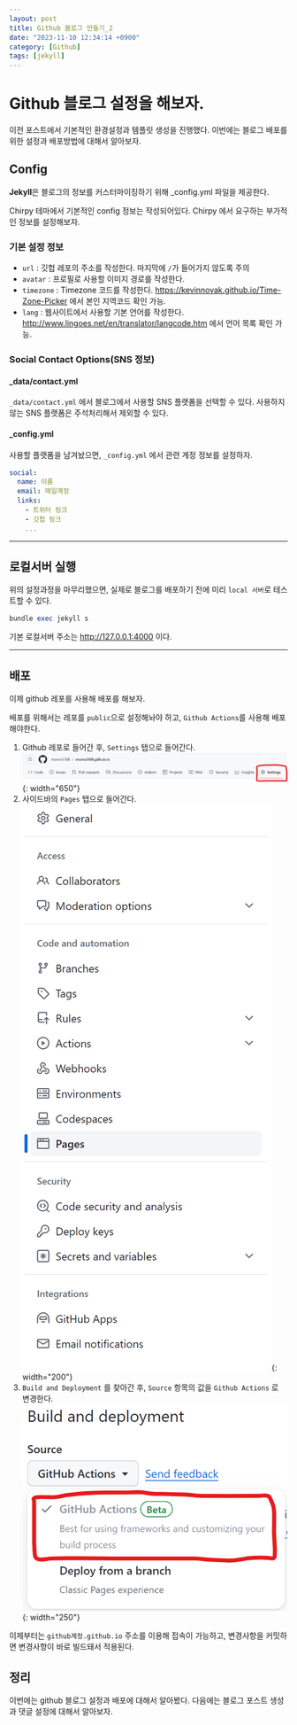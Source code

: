 ```yaml
---
layout: post
title: Github 블로그 만들기_2
date: "2023-11-10 12:34:14 +0900"
category: [Github]
tags: [jekyll]
---
```


# Github 블로그 설정을 해보자.

이전 포스트에서 기본적인 환경설정과 템플릿 생성을 진행했다. 이번에는 블로그 배포를 위한 설정과 배포방법에 대해서 알아보자.

## Config

**Jekyll**은 블로그의 정보를 커스터마이징하기 위해 \_config.yml 파일을 제공한다.

Chirpy 테마에서 기본적인 config 정보는 작성되어있다. Chirpy 에서 요구하는 부가적인 정보를 설정해보자.

### 기본 설정 정보

- `url` : 깃헙 레포의 주소를 작성한다. 마지막에 `/`가 들어가지 않도록 주의
- `avatar` : 프로필로 사용할 이미지 경로를 작성한다.
- `timezone` : Timezone 코드를 작성한다. https://kevinnovak.github.io/Time-Zone-Picker 에서 본인 지역코드 확인 가능.
- `lang` : 웹사이트에서 사용할 기본 언어를 작성한다. http://www.lingoes.net/en/translator/langcode.htm 에서 언어 목록 확인 가능.

### Social Contact Options(SNS 정보)

#### \_data/contact.yml

`_data/contact.yml` 에서 블로그에서 사용할 SNS 플랫폼을 선택할 수 있다. 사용하지 않는 SNS 플랫폼은 주석처리해서 제외할 수 있다.

#### \_config.yml

사용할 플랫폼을 남겨놨으면, `_config.yml` 에서 관련 계정 정보를 설정하자.

```yml
social:
  name: 이름
  email: 메일계정
  links:
    - 트위터 링크
    - 깃헙 링크
    ...
```

---

## 로컬서버 실행

위의 설정과정을 마무리했으면, 실제로 블로그를 배포하기 전에 미리 `local 서버`로 테스트할 수 있다.

```ruby
bundle exec jekyll s
```

기본 로컬서버 주소는 http://127.0.0.1:4000 이다.

---

## 배포

이제 github 레포를 사용해 배포를 해보자.

배포를 위해서는 레포를 `public`으로 설정해놔야 하고, `Github Actions`를 사용해 배포해야한다.

1. Github 레포로 들어간 후, `Settings` 탭으로 들어간다.
   ![깃헙메뉴](/assets/img/captures/capture1.png){: width="650"}
2. 사이드바의 `Pages` 탭으로 들어간다.
   ![사이드바](/assets/img/captures/capture2.png){: width="200"}
3. `Build and Deployment` 를 찾아간 후, `Source` 항목의 값을 `Github Actions` 로 변경한다.
   ![옵션설정](/assets/img/captures/capture3.png){: width="250"}

이제부터는 `github계정.github.io` 주소를 이용해 접속이 가능하고, 변경사항을 커밋하면 변경사항이 바로 빌드돼서 적용된다.

## 정리

이번에는 github 블로그 설정과 배포에 대해서 알아봤다. 다음에는 블로그 포스트 생성과 댓글 설정에 대해서 알아보자.
